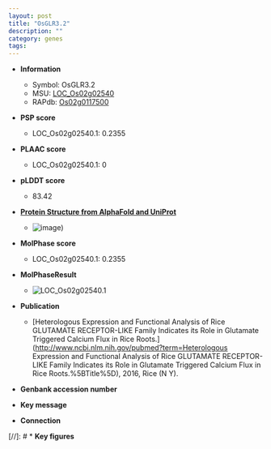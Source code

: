 ```yaml
---
layout: post
title: "OsGLR3.2"
description: ""
category: genes
tags: 
---
```


* **Information**  
    + Symbol: OsGLR3.2  
    + MSU: [LOC_Os02g02540](http://rice.plantbiology.msu.edu/cgi-bin/ORF_infopage.cgi?orf=LOC_Os02g02540)  
    + RAPdb: [Os02g0117500](http://rapdb.dna.affrc.go.jp/viewer/gbrowse_details/irgsp1?name=Os02g0117500)  

* **PSP score**  
    + LOC_Os02g02540.1: 0.2355 

* **PLAAC score**  
    + LOC_Os02g02540.1: 0 

* **pLDDT score**
    + 83.42

* **[Protein Structure from AlphaFold and UniProt](https://www.uniprot.org/uniprotkb/Q6ZGL7/entry#structure)**
    + ![image](https://ricepsp.github.io/images/Q6/AF-Q6ZGL7-F1.png))

* **MolPhase score**
    + LOC_Os02g02540.1: 0.2355

* **MolPhaseResult**
    + ![LOC_Os02g02540.1](https://ricepsp.github.io/pictures/LOC_Os02g/LOC_Os02g02540.1.png)

* **Publication**  
    + [Heterologous Expression and Functional Analysis of Rice GLUTAMATE RECEPTOR-LIKE Family Indicates its Role in Glutamate Triggered Calcium Flux in Rice Roots.](http://www.ncbi.nlm.nih.gov/pubmed?term=Heterologous Expression and Functional Analysis of Rice GLUTAMATE RECEPTOR-LIKE Family Indicates its Role in Glutamate Triggered Calcium Flux in Rice Roots.%5BTitle%5D), 2016, Rice (N Y).

* **Genbank accession number**  

* **Key message**  

* **Connection**  

[//]: # * **Key figures**  


